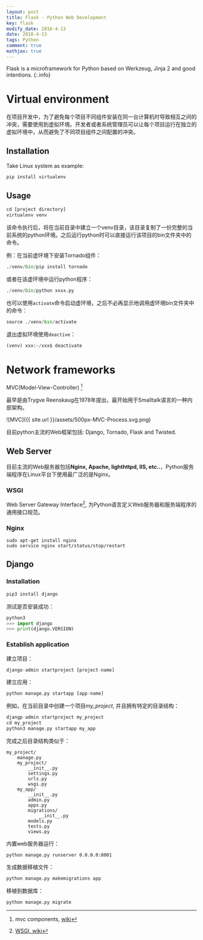 ```yaml
---
layout: post
title: Flask - Python Web Development
key: flask
modify_date: 2018-4-13
date: 2018-4-13
tags: Python
comment: true
mathjax: true
---
```

Flask is a microframework for Python based on Werkzeug, Jinja 2 and good intentions. 
{:.info}

  <!--more-->

# Virtual environment

在项目开发中，为了避免每个项目不同组件安装在同一台计算机时导致相互之间的冲突，需要使用到虚拟环境。开发者或者系统管理员可以让每个项目运行在独立的虚拟环境中，从而避免了不同项目组件之间配置的冲突。

## Installation

Take Linux system as example:

```python
pip install virtualenv
```

## Usage 

```python
cd [project directory]
virtualenv venv
```

该命令执行后，将在当前目录中建立一个venv目录，该目录复制了一份完整的当前系统的python环境。之后运行python时可以直接运行该项目的bin文件夹中的命令。

例：在当前虚环境下安装Tornado组件：

```python
./venv/bin/pip install tornado
```

或者在该虚环境中运行python程序：

```python
./venv/bin/python xxxx.py
```

也可以使用`activate`命令启动虚环境，之后不必再显示地调用虚环境bin文件夹中的命令：

```python
source ./venv/bin/activate
```

退出虚拟环境使用`deactive`：

```python
(venv) xxx:~/xxx$ deactivate
```

#  Network frameworks

MVC(Model-View-Controller) [^1]

[^1]: mvc components, [wiki](https://en.wikipedia.org/wiki/Model%E2%80%93view%E2%80%93controller)

最早是由Trygve Reenskaug在1978年提出，最开始用于Smalltalk语言的一种内部架构。

![MVC]({{ site.url }}/assets/500px-MVC-Process.svg.png)

目前python主流的Web框架包括: Django, Tornado, Flask and Twisted.

## Web Server

目前主流的Web服务器包括**Nginx, Apache, lighthttpd, IIS, etc..**，Python服务端程序在Linux平台下使用最广泛的是Nginx。

### WSGI

Web Server Gateway Interface[^2], 为Python语言定义Web服务器和服务端程序的通用接口规范。

[^2]: [WSGI, wiki](https://en.wikipedia.org/wiki/Web_Server_Gateway_Interface)

### Nginx

```shell
sudo apt-get install nginx
sudo service nginx start/status/stop/restart
```

## Django

### Installation

```python
pip3 install django
```

测试是否安装成功：

```python
python3
>>> import django
>>> print(django.VERSION)
```

### Establish application

建立项目：

```python
django-admin startproject [project-name]
```

建立应用：

```python
python manage.py startapp [app-name]
```

例如，在当前目录中创建一个项目*my_project*, 并且拥有特定的目录结构：

```python
djangp-admin startproject my_project
cd my_project
python3 manage.py startapp my_app
```

完成之后目录结构类似于：

```shell
my_project/
	manage.py
	my_project/
		__init__.py
		settings.py
		urls.py
		wsgi.py
	my_app/
		__init__.py
		admin.py
		apps.py
		migrations/
			__init__.py
		models.py
		tests.py
		views.py
```

内置web服务器运行：

```pyton
python manage.py runserver 0.0.0.0:8001
```

生成数据移植文件：

```python
python manage.py makemigrations app
```

移植到数据库：

```pyth
python manage.py migrate
```

